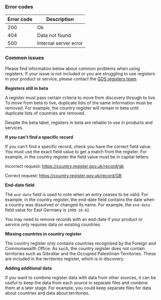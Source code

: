### Error codes

| Error code | Description           |
|------------|-----------------------|
| 200        | Ok                    |
| 404        | Data not found        |
| 500        | Internal server error |

### Common issues

Please find information below about common problems when using registers. If your issue is not included or you are struggling to use registers in your product or service, please contact the [GDS registers team](https://registers.cloudapps.digital/support.html).

**Registers still in beta**

A register must pass certain criteria to move from discovery through to live. To move from beta to live, duplicate lists of the same information must be removed. For example, the country register will remain in beta until duplicate lists of countries are removed.  

Despite the beta label, registers in beta are reliable to use in products and services.

**If you can't find a specific record**

If you can't find a specific record, check you have the correct field value. You must use the exact field value to get a match from the register. For example, in the country register the field value must be in capital letters.

Incorrect request: https://country.register.gov.uk/record/gb

Correct request: https://country.register.gov.uk/record/GB

**End-date field**

The `end-date` field is used to note when an entry ceases to be valid. For example, in the country register, the end-date field contains the date when a country was dissolved or changed its name. For example, the `end-date` field value for East Germany is `1990-10-02`.

You may need to remove records with an end-date if your product or service only requires data on existing countries.

**Missing countries in country register**

The country register only contains countries recognised by the Foreign and Commonwealth Office. As such, the country register does not contain territories such as Gibraltar and the Occupied Palestinian Territories. These are included in the territories register, which is in discovery.

**Adding additional data**

If you want to combine register data with data from other sources, it can be useful to keep the data from each source in separate files and combine them at a later stage. For example, you could keep separate files for data about countries and data about territories.
